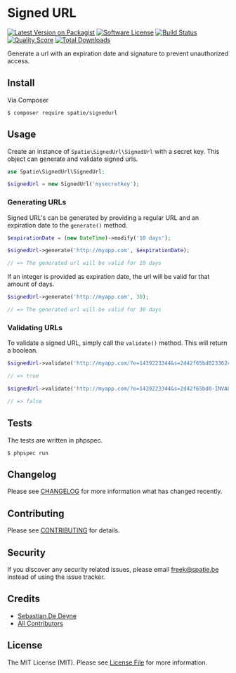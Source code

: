 # Signed URL

[![Latest Version on Packagist](https://img.shields.io/packagist/v/spatie/signedurl.svg?style=flat-square)](https://packagist.org/packages/spatie/signedurl)
[![Software License](https://img.shields.io/badge/license-MIT-brightgreen.svg?style=flat-square)](LICENSE.md)
[![Build Status](https://img.shields.io/travis/spatie/signedurl/master.svg?style=flat-square)](https://travis-ci.org/spatie/signedurl)
[![Quality Score](https://img.shields.io/scrutinizer/g/spatie/signedurl.svg?style=flat-square)](https://scrutinizer-ci.com/g/spatie/signedurl)
[![Total Downloads](https://img.shields.io/packagist/dt/spatie/signedurl.svg?style=flat-square)](https://packagist.org/packages/spatie/signedurl)

Generate a url with an expiration date and signature to prevent unauthorized access.

## Install

Via Composer

```
$ composer require spatie/signedurl
```

## Usage

Create an instance of `Spatie\SignedUrl\SignedUrl` with a secret key. This object can generate and validate signed urls.


```php
use Spatie\SignedUrl\SignedUrl;

$signedUrl = new SignedUrl('mysecretkey');
```

### Generating URLs

Signed URL's can be generated by providing a regular URL and an expiration date to the `generate()` method.

```php
$expirationDate = (new DateTime)->modify('10 days');

$signedUrl->generate('http://myapp.com', $expirationDate);

// => The generated url will be valid for 10 days
```

If an integer is provided as expiration date, the url will be valid for that amount of days.

```php
$signedUrl->generate('http://myapp.com', 30);

// => The generated url will be valid for 30 days
```

### Validating URLs

To validate a signed URL, simply call the `validate()` method. This will return a boolean.

```php
$signedUrl->validate('http://myapp.com/?e=1439223344&s=2d42f65bd023362c6b61f7432705d811');

// => true

$signedUrl->validate('http://myapp.com/?e=1439223344&s=2d42f65bd0-INVALID-23362c6b61f7432705d811');

// => false
```

## Tests

The tests are written in phpspec.

```
$ phpspec run
```

## Changelog

Please see [CHANGELOG](CHANGELOG.md) for more information what has changed recently.

## Contributing

Please see [CONTRIBUTING](CONTRIBUTING.md) for details.

## Security

If you discover any security related issues, please email freek@spatie.be instead of using the issue tracker.

## Credits

- [Sebastian De Deyne](https://github.com/sebastiandedeyne)
- [All Contributors](../../contributors)

## License

The MIT License (MIT). Please see [License File](LICENSE.md) for more information.
